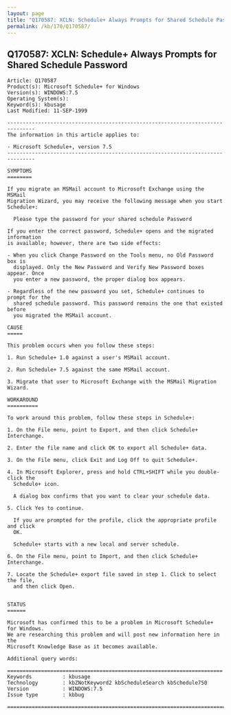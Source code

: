 ```yaml
---
layout: page
title: "Q170587: XCLN: Schedule+ Always Prompts for Shared Schedule Password"
permalink: /kb/170/Q170587/
---
```


## Q170587: XCLN: Schedule+ Always Prompts for Shared Schedule Password

	Article: Q170587
	Product(s): Microsoft Schedule+ for Windows
	Version(s): WINDOWS:7.5
	Operating System(s): 
	Keyword(s): kbusage
	Last Modified: 11-SEP-1999
	
	-------------------------------------------------------------------------------
	The information in this article applies to:
	
	- Microsoft Schedule+, version 7.5 
	-------------------------------------------------------------------------------
	
	SYMPTOMS
	========
	
	If you migrate an MSMail account to Microsoft Exchange using the MSMail
	Migration Wizard, you may receive the following message when you start
	Schedule+:
	
	  Please type the password for your shared schedule Password
	
	If you enter the correct password, Schedule+ opens and the migrated information
	is available; however, there are two side effects:
	
	- When you click Change Password on the Tools menu, no Old Password box is
	  displayed. Only the New Password and Verify New Password boxes appear. Once
	  you enter a new password, the proper dialog box appears.
	
	- Regardless of the new password you set, Schedule+ continues to prompt for the
	  shared schedule password. This password remains the one that existed before
	  you migrated the MSMail account.
	
	CAUSE
	=====
	
	This problem occurs when you follow these steps:
	
	1. Run Schedule+ 1.0 against a user's MSMail account.
	
	2. Run Schedule+ 7.5 against the same MSMail account.
	
	3. Migrate that user to Microsoft Exchange with the MSMail Migration Wizard.
	
	WORKAROUND
	==========
	
	To work around this problem, follow these steps in Schedule+:
	
	1. On the File menu, point to Export, and then click Schedule+ Interchange.
	
	2. Enter the file name and click OK to export all Schedule+ data.
	
	3. On the File menu, click Exit and Log Off to quit Schedule+.
	
	4. In Microsoft Explorer, press and hold CTRL+SHIFT while you double-click the
	  Schedule+ icon.
	
	  A dialog box confirms that you want to clear your schedule data.
	
	5. Click Yes to continue.
	
	  If you are prompted for the profile, click the appropriate profile and click
	  OK.
	
	  Schedule+ starts with a new local and server schedule.
	
	6. On the File menu, point to Import, and then click Schedule+ Interchange.
	
	7. Locate the Schedule+ export file saved in step 1. Click to select the file,
	  and then click Open.
	
	
	STATUS
	======
	
	Microsoft has confirmed this to be a problem in Microsoft Schedule+ for Windows.
	We are researching this problem and will post new information here in the
	Microsoft Knowledge Base as it becomes available.
	
	Additional query words:
	
	======================================================================
	Keywords          : kbusage 
	Technology        : kbZNotKeyword2 kbScheduleSearch kbSchedule750
	Version           : WINDOWS:7.5
	Issue type        : kbbug
	
	=============================================================================
	
